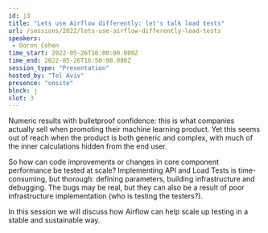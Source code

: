 ```yaml
---
id: j3
title: "Lets use Airflow differently: let's talk load tests"
url: /sessions/2022/lets-use-airflow-differently-load-tests
speakers:
 - Doron Cohen
time_start: 2022-05-26T16:00:00.000Z
time_end: 2022-05-26T16:50:00.000Z
session_type: "Presentation"
hosted_by: "Tel Aviv"
presence: "onsite"
block: j
slot: 3
---
```


Numeric results with bulletproof confidence: this is what companies actually sell when promoting their machine learning product. Yet this seems out of reach when the product is both generic and complex, with much of the inner calculations hidden from the end user.
 
So how can code improvements or changes in core component performance be tested at scale? Implementing API and Load Tests is time-consuming, but thorough: defining parameters, building infrastructure and debugging. The bugs may be real, but they can also be a result of poor infrastructure implementation (who is testing the testers?).
 
In this session we will discuss how Airflow can help scale up testing in a stable and sustainable way.